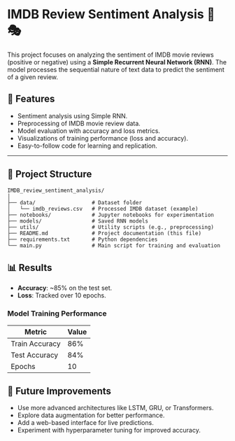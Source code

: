# IMDB Review Sentiment Analysis 🎥🎭

This project focuses on analyzing the sentiment of IMDB movie reviews (positive or negative) using a **Simple Recurrent Neural Network (RNN)**. The model processes the sequential nature of text data to predict the sentiment of a given review.

## 🚀 Features

- Sentiment analysis using Simple RNN.
- Preprocessing of IMDB movie review data.
- Model evaluation with accuracy and loss metrics.
- Visualizations of training performance (loss and accuracy).
- Easy-to-follow code for learning and replication.

---

## 📂 Project Structure

```plaintext
IMDB_review_sentiment_analysis/
│
├── data/                  # Dataset folder
│   └── imdb_reviews.csv   # Processed IMDB dataset (example)
├── notebooks/             # Jupyter notebooks for experimentation
├── models/                # Saved RNN models
├── utils/                 # Utility scripts (e.g., preprocessing)
├── README.md              # Project documentation (this file)
├── requirements.txt       # Python dependencies
└── main.py                # Main script for training and evaluation
```
## 📊 Results

- **Accuracy**: ~85% on the test set.
- **Loss**: Tracked over 10 epochs.

### Model Training Performance

| Metric        | Value      |
|---------------|------------|
| Train Accuracy| 86%        |
| Test Accuracy | 84%        |
| Epochs        | 10         |

## 🚧 Future Improvements

- Use more advanced architectures like LSTM, GRU, or Transformers.
- Explore data augmentation for better performance.
- Add a web-based interface for live predictions.
- Experiment with hyperparameter tuning for improved accuracy.

